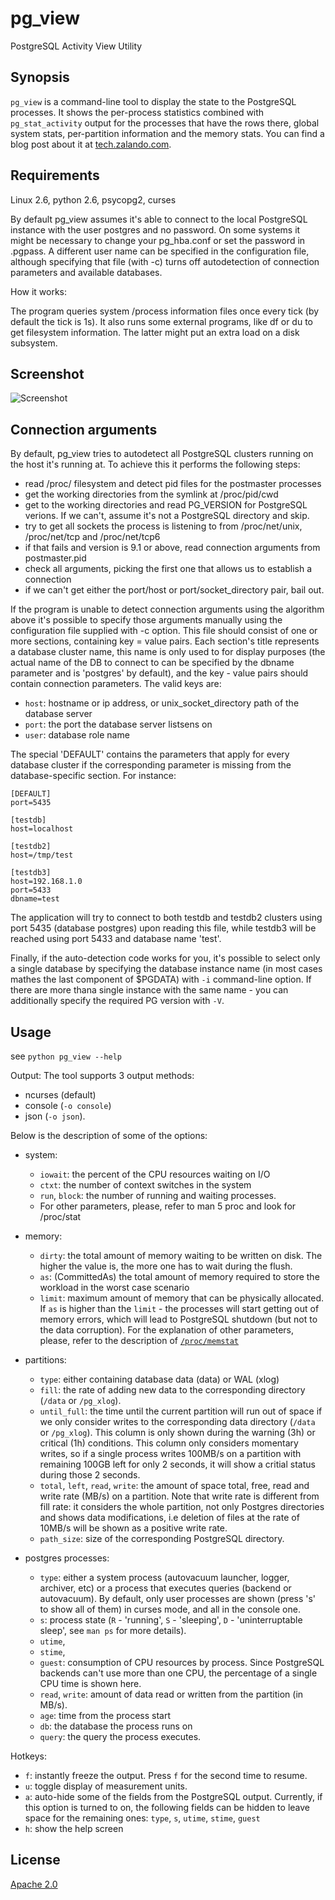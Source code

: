 pg_view
=======

PostgreSQL Activity View Utility

Synopsis
---------

`pg_view` is a command-line tool to display the state to the PostgreSQL processes.
It shows the per-process statistics combined with `pg_stat_activity` output for the processes
that have the rows there, global system stats, per-partition information and the memory stats.
You can find a blog post about it at [tech.zalando.com](http://tech.zalando.com/getting-a-quick-view-of-your-postgresql-stats/).

Requirements
------------

Linux 2.6, python 2.6, psycopg2, curses

By default pg_view assumes it's able to connect to the local PostgreSQL instance with the user postgres and no password. On some systems it might be necessary to change your pg_hba.conf or set the password in .pgpass. A different user name can be specified in the configuration file, although specifying that file (with -c) turns off autodetection of connection parameters and available databases.

How it works:

The program queries system /process information files once every tick (by default the tick is 1s). It also
runs some external programs, like df or du to get filesystem information. The latter might put an extra
load on a disk subsystem.

Screenshot
-----------
![Screenshot](https://raw.github.com/zalando/pg_view/master/images/pg_view_screenshot.png "pg_view screenshot")

Connection arguments
--------------------

By default, pg_view tries to autodetect all PostgreSQL clusters running on the host it's running at. To achieve
this it performs the following steps:

* read /proc/ filesystem and detect pid files for the postmaster processes
* get the working directories from the symlink at /proc/pid/cwd
* get to the working directories and read PG_VERSION for PostgreSQL verions. If we can't, assume it's not a PostgreSQL directory and skip.
* try to get all sockets the process is listening to from /proc/net/unix, /proc/net/tcp and /proc/net/tcp6
* if that fails and version is 9.1 or above, read connection arguments from postmaster.pid
* check all arguments, picking the first one that allows us to establish a connection
* if we can't get either the port/host or port/socket_directory pair, bail out.

If the program is unable to detect connection arguments using the algorithm above it's possible to specify
those arguments manually using the configuration file supplied with -c option. This file should consist of
one or more sections, containing key = value pairs. Each section's title represents a database cluster name,
this name is only used to for display purposes (the actual name of the DB to connect to can be specified by the dbname parameter and is 'postgres' by default), and the key - value pairs should contain connection parameters. The valid keys are:

* `host`:             hostname or ip address, or unix_socket_directory path of the database server
* `port`:             the port the database server listsens on
* `user`:             database role name

The special 'DEFAULT' contains the parameters that apply for every database cluster if the corresponding parameter
is missing from the database-specific section. For instance:

    [DEFAULT]
    port=5435
    
    [testdb]
    host=localhost
    
    [testdb2]
    host=/tmp/test
    
    [testdb3]
    host=192.168.1.0
    port=5433
    dbname=test

The application will try to connect to both testdb and testdb2 clusters using port 5435 (database postgres) upon reading this file, while testdb3 will be reached using port 5433 and database name 'test'.

Finally, if the auto-detection code works for you, it's possible to select only a single database by specifying
the database instance name (in most cases mathes the last component of $PGDATA) with `-i` command-line option. If there are more thana single instance with the same name - you can additionally specify the required PG version with `-V`.

Usage
-----
see `python pg_view --help`

Output:
The tool supports 3 output methods:
* ncurses (default)
* console (`-o console`)
* json (`-o json`).

Below is the description of some of the options:
* system:
	* `iowait`: the percent of the CPU resources waiting on I/O
	* `ctxt`: the number of context switches in the system
	* `run`, `block`: the number of running and waiting processes.
	* For other parameters, please, refer to man 5 proc and look for /proc/stat
* memory:
    * `dirty`:  the total amount of memory waiting to be written on disk. The higher
    	        the value is, the more one has to wait during the flush.
    * `as`:	(CommittedAs) the total amount of memory required to store the workload
    		in the worst case scenario
    * `limit`:	maximum amount of memory that can be physically allocated. If `as` is higher
    		than the `limit` - the processes will start getting out of memory errors,
    		which will lead to PostgreSQL shutdown (but not to the data corruption).
    For the explanation of other parameters, please, refer to the description of
    [`/proc/memstat`](http://git.kernel.org/cgit/linux/kernel/git/torvalds/linux.git/tree/Documentation/filesystems/proc.txt)

* partitions:
	* `type`: 		 either containing database data (data) or WAL (xlog)
	* `fill`: 		 the rate of adding new data to the corresponding directory (`/data` or `/pg_xlog`).
	* `until_full`:  the time until the current partition will run out of space if we only consider writes
				 to the corresponding data directory (`/data` or `/pg_xlog`). This column is only shown
				 during the warning (3h) or critical (1h) conditions. This column only considers momentary
				 writes, so if a single process writes 100MB/s on a partition with remaining 100GB left for
				 only 2 seconds, it will show a critial status during those 2 seconds.
	* `total`, `left`, `read`, `write`: the amount of space total, free, read and write rate (MB/s) on a partition. Note that write rate is different from fill rate: it considers the whole partition, not only Postgres directories and shows data modifications, i.e deletion of files at the rate of 10MB/s will be shown as a positive write rate.
	* `path_size`:	 size of the corresponding PostgreSQL directory.

* postgres processes:
	* `type`:		 either a system process (autovacuum launcher, logger, archiver, etc) or a process that
				 executes queries (backend or autovacuum). By default, only user processes are shown (press
				 's' to show all of them) in curses mode, and all in the console one.
	* `s`:			 process state (`R` - 'running', `S` - 'sleeping', `D` - 'uninterruptable sleep', see `man ps`
				 for more details).
	* `utime`,
	* `stime`,
	* `guest`:		 consumption of CPU resources by process. Since PostgreSQL backends can't use more than one
				 CPU, the percentage of a single CPU time is shown here.
	* `read`, `write`:  amount of data read or written from the partition (in MB/s).
	* `age`:		 time from the process start
	* `db`:			 the database the process runs on
	* `query`:		 the query the process executes.


Hotkeys:
* `f`: instantly freeze the output. Press `f` for the second time to resume.
* `u`: toggle display of measurement units.
* `a`: auto-hide some of the fields from the PostgreSQL output. Currently, if this option is turned to on, the following fields can be hidden to leave space for the remaining ones: `type`, `s`, `utime`, `stime`, `guest`
* `h`: show the help screen

License
-------

[Apache 2.0](http://www.apache.org/licenses/LICENSE-2.0)
